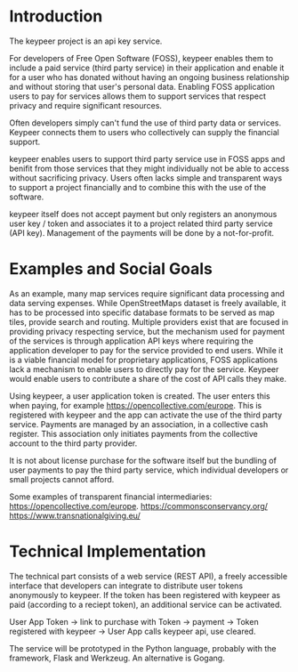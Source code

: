 # Introduction

The keypeer project is an api key service.

For developers of Free Open Software (FOSS), keypeer enables them to include a paid service (third party service) in their application and enable it for a user who has donated without having an ongoing business relationship and without storing that user's personal data. Enabling FOSS application users to pay for services allows them to support services that respect privacy and require significant resources.

Often developers simply can't fund the use of third party data or services. Keypeer connects them to users who collectively can supply the financial support.

keypeer enables users to support third party service use in FOSS apps and benifit from those services that they might individually not be able to access without sacrificing privacy. Users often lacks simple and transparent ways to support a project financially and to combine this with the use of the software.

keypeer itself does not accept payment but only registers an anonymous user key / token and associates it to a project related third party service (API key). Management of the payments will be done by a not-for-profit.

# Examples and Social Goals

As an example, many map services require significant data processing and data serving expenses. While OpenStreetMaps dataset is freely available, it has to be processed into specific database formats to be served as map tiles, provide search and routing. Multiple providers exist that are focused in providing privacy respecting service, but the mechanism used for payment of the services is through application API keys where requiring the application developer to pay for the service provided to end users. While it is a viable financial model for proprietary applications, FOSS applications lack a mechanism to enable users to directly pay for the service. Keypeer would enable users to contribute a share of the cost of API calls they make.

Using keypeer, a user application token is created. The user enters this when paying, for example https://opencollective.com/europe. This is registered with keypeer and the app can activate the use of the third party service. Payments are managed by an association, in a collective cash register. This association only initiates payments from the collective account to the third party provider. 

It is not about license purchase for the software itself but the bundling of user payments to pay the third party service, which individual developers or small projects cannot afford.

Some examples of transparent financial intermediaries: https://opencollective.com/europe. https://commonsconservancy.org/ https://www.transnationalgiving.eu/


# Technical Implementation

The technical part consists of a web service (REST API), a freely accessible interface that developers can integrate to distribute user tokens anonymously to keypeer. If the token has been registered with keypeer as paid (according to a reciept token), an additional service can be activated.

User App Token → link to purchase with Token → payment → Token registered with keypeer → User App calls keypeer api, use cleared.

The service will be prototyped in the Python language, probably with the framework, Flask and Werkzeug. An alternative is Gogang.
